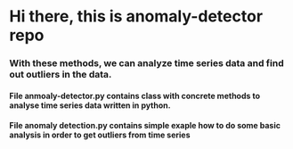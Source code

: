 # Hi there, this is anomaly-detector repo
### With these methods, we can analyze time series data and find out outliers in the data.
#### File anmoaly-detector.py contains class with concrete methods to analyse time series data written in python.
#### File anomaly detection.py contains simple exaple how to do some basic analysis in order to get outliers from time series 

